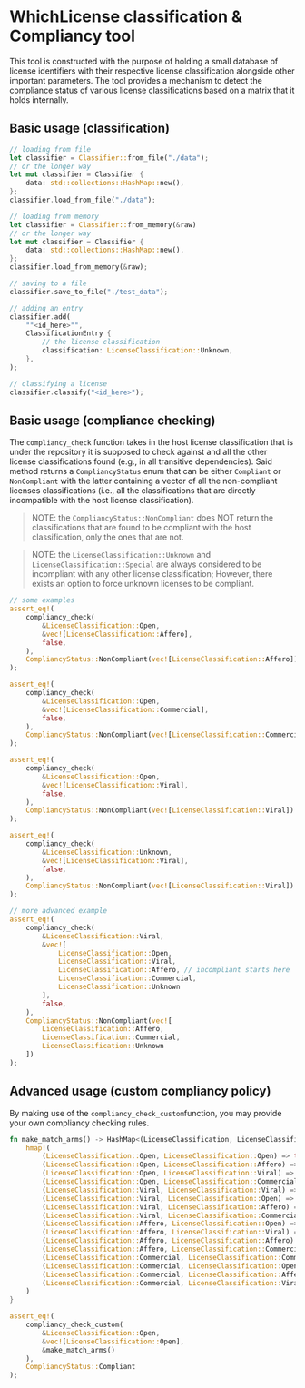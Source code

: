 # WhichLicense classification & Compliancy tool
This tool is constructed with the purpose of holding a small database of license identifiers with their respective license classification alongside other important parameters. The tool provides a mechanism to detect the compliance status of various license classifications based on a matrix that it holds internally.

## Basic usage (classification)

```rust
// loading from file
let classifier = Classifier::from_file("./data");
// or the longer way
let mut classifier = Classifier {
    data: std::collections::HashMap::new(),
};
classifier.load_from_file("./data");

// loading from memory
let classifier = Classifier::from_memory(&raw)
// or the longer way
let mut classifier = Classifier {
    data: std::collections::HashMap::new(),
};
classifier.load_from_memory(&raw);

// saving to a file
classifier.save_to_file("./test_data");

// adding an entry
classifier.add(
    ""<id_here>"",
    ClassificationEntry {
        // the license classification
        classification: LicenseClassification::Unknown,
    },
);

// classifying a license
classifier.classify("<id_here>");
```


## Basic usage (compliance checking)
The ```compliancy_check``` function takes in the host license classification that is under the repository it is supposed to check against and all the other license classifications found (e.g., in all transitive dependencies). Said method returns a ```CompliancyStatus``` enum that can be either ```Compliant``` or ```NonCompliant``` with the latter containing a vector of all the non-compliant licenses classifications (i.e., all the classifications that are directly incompatible with the host license classification).

> NOTE: the ```CompliancyStatus::NonCompliant``` does NOT return the classifications that are found to be compliant with the host classification, only the ones that are not.


> NOTE: the ```LicenseClassification::Unknown``` and ```LicenseClassification::Special``` are always considered to be incompliant with any other license classification; However, there exists an option to force unknown licenses to be compliant.

```rust
// some examples
assert_eq!(
    compliancy_check(
        &LicenseClassification::Open,
        &vec![LicenseClassification::Affero],
        false,
    ),
    CompliancyStatus::NonCompliant(vec![LicenseClassification::Affero])
);

assert_eq!(
    compliancy_check(
        &LicenseClassification::Open,
        &vec![LicenseClassification::Commercial],
        false,
    ),
    CompliancyStatus::NonCompliant(vec![LicenseClassification::Commercial])
);

assert_eq!(
    compliancy_check(
        &LicenseClassification::Open,
        &vec![LicenseClassification::Viral],
        false,
    ),
    CompliancyStatus::NonCompliant(vec![LicenseClassification::Viral])
);

assert_eq!(
    compliancy_check(
        &LicenseClassification::Unknown,
        &vec![LicenseClassification::Viral],
        false,
    ),
    CompliancyStatus::NonCompliant(vec![LicenseClassification::Viral])
);

// more advanced example
assert_eq!(
    compliancy_check(
        &LicenseClassification::Viral,
        &vec![
            LicenseClassification::Open,
            LicenseClassification::Viral,
            LicenseClassification::Affero, // incompliant starts here
            LicenseClassification::Commercial,
            LicenseClassification::Unknown
        ],
        false,
    ),
    CompliancyStatus::NonCompliant(vec![
        LicenseClassification::Affero,
        LicenseClassification::Commercial,
        LicenseClassification::Unknown
    ])
);
```

## Advanced usage (custom compliancy policy)
By making use of the ```compliancy_check_custom```function, you may provide your own compliancy checking rules.

```rust
fn make_match_arms() -> HashMap<(LicenseClassification, LicenseClassification), bool> {
    hmap!(
        (LicenseClassification::Open, LicenseClassification::Open) => true,
        (LicenseClassification::Open, LicenseClassification::Affero) => false,
        (LicenseClassification::Open, LicenseClassification::Viral) => false,
        (LicenseClassification::Open, LicenseClassification::Commercial) => false,
        (LicenseClassification::Viral, LicenseClassification::Viral) => true,
        (LicenseClassification::Viral, LicenseClassification::Open) => true,
        (LicenseClassification::Viral, LicenseClassification::Affero) => false,
        (LicenseClassification::Viral, LicenseClassification::Commercial) => false,
        (LicenseClassification::Affero, LicenseClassification::Open) => true,
        (LicenseClassification::Affero, LicenseClassification::Viral) => true,
        (LicenseClassification::Affero, LicenseClassification::Affero) => true,
        (LicenseClassification::Affero, LicenseClassification::Commercial) => false,
        (LicenseClassification::Commercial, LicenseClassification::Commercial) => false,
        (LicenseClassification::Commercial, LicenseClassification::Open) => true,
        (LicenseClassification::Commercial, LicenseClassification::Affero) => true,
        (LicenseClassification::Commercial, LicenseClassification::Viral) => true
    )
}

assert_eq!(
    compliancy_check_custom(
        &LicenseClassification::Open,
        &vec![LicenseClassification::Open],
        &make_match_arms()
    ),
    CompliancyStatus::Compliant
);
```